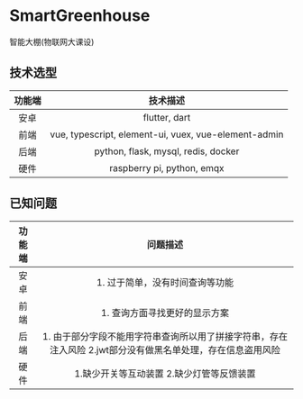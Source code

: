 # SmartGreenhouse
智能大棚(物联网大课设)

## 技术选型

| 功能端 |                       技术描述                       |
| :----: | :--------------------------------------------------: |
|  安卓  |                    flutter, dart                     |
|  前端  | vue, typescript, element-ui, vuex, vue-element-admin |
|  后端  |         python, flask, mysql, redis, docker          |
|  硬件  |              raspberry pi, python, emqx              |



## 已知问题

| 功能端 |                           问题描述                           |
| :----: | :----------------------------------------------------------: |
|  安卓  |               1. 过于简单，没有时间查询等功能                |
|  前端  |                1. 查询方面寻找更好的显示方案                 |
|  后端  | 1. 由于部分字段不能用字符串查询所以用了拼接字符串，存在注入风险 2.jwt部分没有做黑名单处理，存在信息盗用风险 |
|  硬件  |          1.缺少开关等互动装置 2.缺少灯管等反馈装置           |

